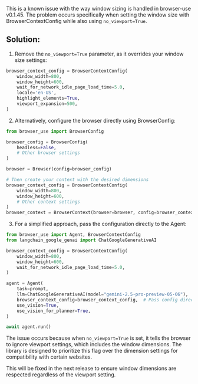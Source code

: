This is a known issue with the way window sizing is handled in browser-use v0.1.45. The problem occurs specifically when setting the window size with BrowserContextConfig while also using `no_viewport=True`.

## Solution:

1. Remove the `no_viewport=True` parameter, as it overrides your window size settings:

```python
browser_context_config = BrowserContextConfig(
    window_width=800,
    window_height=600,
    wait_for_network_idle_page_load_time=5.0,
    locale='en-US',
    highlight_elements=True,
    viewport_expansion=500,
)
```

2. Alternatively, configure the browser directly using BrowserConfig:

```python
from browser_use import BrowserConfig

browser_config = BrowserConfig(
    headless=False,
    # Other browser settings
)

browser = Browser(config=browser_config)

# Then create your context with the desired dimensions
browser_context_config = BrowserContextConfig(
    window_width=800,
    window_height=600,
    # Other context settings
)
browser_context = BrowserContext(browser=browser, config=browser_context_config)
```

3. For a simplified approach, pass the configuration directly to the Agent:

```python
from browser_use import Agent, BrowserContextConfig
from langchain_google_genai import ChatGoogleGenerativeAI

browser_context_config = BrowserContextConfig(
    window_width=800,
    window_height=600,
    wait_for_network_idle_page_load_time=5.0,
)

agent = Agent(
    task=prompt,
    llm=ChatGoogleGenerativeAI(model="gemini-2.5-pro-preview-05-06"),
    browser_context_config=browser_context_config,  # Pass config directly here
    use_vision=True,
    use_vision_for_planner=True,
)

await agent.run()
```

The issue occurs because when `no_viewport=True` is set, it tells the browser to ignore viewport settings, which includes the window dimensions. The library is designed to prioritize this flag over the dimension settings for compatibility with certain websites.

This will be fixed in the next release to ensure window dimensions are respected regardless of the viewport setting. 
